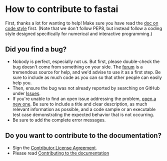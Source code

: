 # How to contribute to fastai

First, thanks a lot for wanting to help! Make sure you have read the [doc on code style](https://github.com/fastai/fastai_docs/blob/master/docs/style.md) first. (Note that we don't follow PEP8, but instead follow a coding style designed specifically for numerical and interactive programming.)

## Did you find a bug?

* Nobody is perfect, especially not us. But first, please double-check the bug doesn't come from something on your side. The [forum](http://forums.fast.ai/) is a tremendous source for help, and we'd advise to use it as a first step. Be sure to include as much code as you can so that other people can easily help you.
* Then, ensure the bug was not already reported by searching on GitHub under [Issues](https://github.com/fastai/fastai_docs/issues).
* If you're unable to find an open issue addressing the problem, [open a new one](https://github.com/fastai/fastai_docs/issues/new). Be sure to include a title and clear description, as much relevant information as possible, and a code sample or an executable test case demonstrating the expected behavior that is not occurring.
* Be sure to add the complete error messages.

## Do you want to contribute to the documentation?

* Sign the [Contributor License Agreement](https://www.clahub.com/agreements/fastai/fastai_docs).
* Please read [Contributing to the documentation](http://docs.fast.ai/gen_doc.html)


